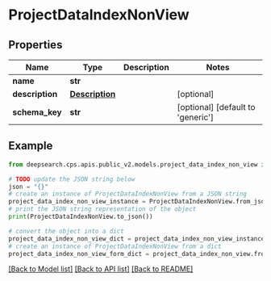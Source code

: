 # ProjectDataIndexNonView


## Properties

Name | Type | Description | Notes
------------ | ------------- | ------------- | -------------
**name** | **str** |  | 
**description** | [**Description**](Description.md) |  | [optional] 
**schema_key** | **str** |  | [optional] [default to 'generic']

## Example

```python
from deepsearch.cps.apis.public_v2.models.project_data_index_non_view import ProjectDataIndexNonView

# TODO update the JSON string below
json = "{}"
# create an instance of ProjectDataIndexNonView from a JSON string
project_data_index_non_view_instance = ProjectDataIndexNonView.from_json(json)
# print the JSON string representation of the object
print(ProjectDataIndexNonView.to_json())

# convert the object into a dict
project_data_index_non_view_dict = project_data_index_non_view_instance.to_dict()
# create an instance of ProjectDataIndexNonView from a dict
project_data_index_non_view_form_dict = project_data_index_non_view.from_dict(project_data_index_non_view_dict)
```
[[Back to Model list]](../README.md#documentation-for-models) [[Back to API list]](../README.md#documentation-for-api-endpoints) [[Back to README]](../README.md)


